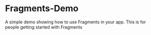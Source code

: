 Fragments-Demo
==============

A simple demo showing how to use Fragments in your app. This is for people getting started with Fragments
